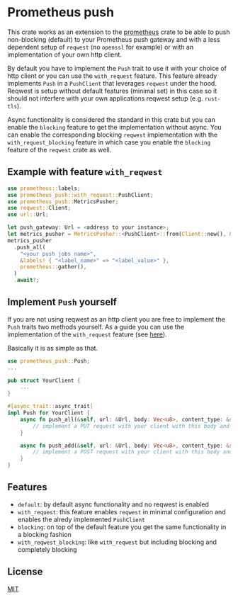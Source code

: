 # Prometheus push

This crate works as an extension to the [prometheus](https://crates.io/crates/prometheus) crate to be able to push non-blocking (default) to your
Prometheus push gateway and with a less dependent setup of `reqwest` (no `openssl` for example) or with an implementation of your own http client.

By default you have to implement the `Push` trait to use it with your choice of http client or you can use the `with_request` feature.
This feature already implements `Push` in a `PushClient` that leverages `reqwest` under the hood. Reqwest is setup without default features
(minimal set) in this case so it should not interfere with your own applications reqwest setup (e.g. `rust-tls`).

Async functionality is considered the standard in this crate but you can enable the `blocking` feature to get the implementation without async. You
can enable the corresponding blocking `reqwest` implementation with the `with_request_blocking` feature in which case you enable the `blocking`
feature of the `reqwest` crate as well.

## Example with feature `with_reqwest`

```rust
use prometheus::labels;
use prometheus_push::with_request::PushClient;
use prometheus_push::MetricsPusher;
use reqwest::Client;
use url::Url;

let push_gateway: Url = <address to your instance>;
let metrics_pusher = MetricsPusher::<PushClient>::from(Client::new(), &push_gateway)?;
metrics_pusher
  .push_all(
    "<your push jobs name>",
    &labels! { "<label_name>" => "<label_value>" },
    prometheus::gather(),
  )
  .await?;
```

## Implement `Push` yourself

If you are not using reqwest as an http client you are free to implement the `Push` traits two methods yourself. As a guide you can use the
implementation of the `with_request` feature (see [here](https://github.com/maoertel/prometheus-push/blob/7fe1946dd143f4870beb80e642b0acb7854a3cb8/src/with_request.rs)).

Basically it is as simple as that.

```rust
use prometheus_push::Push;
...

pub struct YourClient {
    ...
}

#[async_trait::async_trait]
impl Push for YourClient {
    async fn push_all(&self, url: &Url, body: Vec<u8>, content_type: &str) -> Result<()> {
        // implement a PUT request with your client with this body and `content_type` in header
    }

    async fn push_add(&self, url: &Url, body: Vec<u8>, content_type: &str) -> Result<()> {
        // implement a POST request with your client with this body and `content_type` in header
    }
}
```

## Features

- `default`: by default async functionality and no reqwest is enabled
- `with_request`: this feature enables `reqwest` in minimal configuration and enables the alredy implemented `PushClient`
- `blocking`: on top of the default feature you get the same functionality in a blocking fashion
- `with_reqwest_blocking`: like `with_reqwest` but including blocking and completely blocking

## License

[MIT](./LICENSE-MIT)
